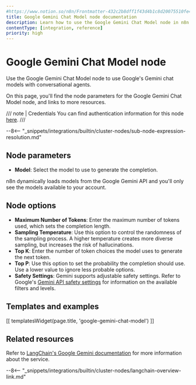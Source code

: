 ```yaml
---
#https://www.notion.so/n8n/Frontmatter-432c2b8dff1f43d4b1c8d20075510fe4
title: Google Gemini Chat Model node documentation
description: Learn how to use the Google Gemini Chat Model node in n8n. Follow technical documentation to integrate Google Gemini Chat Model node into your workflows.
contentType: [integration, reference]
priority: high
---
```


# Google Gemini Chat Model node

Use the Google Gemini Chat Model node to use Google's Gemini chat models with conversational agents.

On this page, you'll find the node parameters for the Google Gemini Chat Model node, and links to more resources.

/// note | Credentials
You can find authentication information for this node [here](/integrations/builtin/credentials/googleai.md).
///

--8<-- "_snippets/integrations/builtin/cluster-nodes/sub-node-expression-resolution.md"

## Node parameters

* **Model**: Select the model to use to generate the completion.

n8n dynamically loads models from the Google Gemini API and you'll only see the models available to your account.

## Node options

* **Maximum Number of Tokens**: Enter the maximum number of tokens used, which sets the completion length.
* **Sampling Temperature**: Use this option to control the randomness of the sampling process. A higher temperature creates more diverse sampling, but increases the risk of hallucinations.
* **Top K**: Enter the number of token choices the model uses to generate the next token.
* **Top P**: Use this option to set the probability the completion should use. Use a lower value to ignore less probable options. 
* **Safety Settings**: Gemini supports adjustable safety settings. Refer to Google's [Gemini API safety settings](https://ai.google.dev/docs/safety_setting_gemini) for information on the available filters and levels.

## Templates and examples

<!-- see https://www.notion.so/n8n/Pull-in-templates-for-the-integrations-pages-37c716837b804d30a33b47475f6e3780 -->
[[ templatesWidget(page.title, 'google-gemini-chat-model') ]]

## Related resources

Refer to [LangChain's Google Gemini documentation](https://js.langchain.com/docs/integrations/chat/google_generativeai) for more information about the service.

--8<-- "_snippets/integrations/builtin/cluster-nodes/langchain-overview-link.md"

